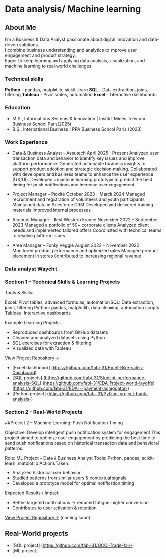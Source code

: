 # Data analysis/ Machine learning

## About Me
I’m a Business & Data Analyst passionate about digital innovation and data-driven solutions.  
I combine business understanding and analytics to improve user engagement and product strategy.  
Eager to keep learning and applying data analysis, visualization, and machine learning to real-world challenges.


### Technical skills
**Python** - pandas, matplotlib, sickit-learn
**SQL** - Data exttraction, joins, filtering
**Tableau** - Pivot tables, automation
**Excel** - Interactive dashboards

### Education 
- M.S., Informations Systems & Innovation | Institut Mines Telecom Business School Paris(2025)
- B.S., International Business | PPA Business School Paris (2023)


### Work Experience 
- Data & Business Analyst - Assutech
  April 2025 - Present
Analyzed user transaction data and behavior to identify key issues and improve platform performance.
Generated actionable business insights to support product adoption and strategic decision-making.
Collaborated with developers and business teams to enhance the user experience (UX/UI).
Developed a machine learning prototype to predict the best timing for push notifications and increase user engagement.

- Project Manager – Proxité
October 2023 – March 2024
Managed recruitment and registration of volunteers and youth participants
Maintained data in Salesforce CRM
Developed and delivered training materials
Improved internal processes

- Account Manager – Best Western France
November 2022 – September 2023
Managed a portfolio of 50+ corporate clients
Analyzed client needs and implemented tailored offers
Coordinated with technical teams to resolve platform issues

- Area Manager – Funky Veggie
August 2022 – November 2022
Monitored product performance and optimized sales
Managed product placement in stores
Contributed to increasing regional revenue




### Data analyst Waychit 

### Section 1 – Technical Skills & Learning Projects

Tools & Skills:

Excel: Pivot tables, advanced formulas, automation
SQL: Data extraction, joins, filtering
Python: pandas, matplotlib, data cleaning, automation scripts
Tableau: Interactive dashboards

Example Learning Projects:
- Reproduced dashboards from GitHub datasets
- Cleaned and analyzed datasets using Python
- SQL exercises for extraction & filtering
- Visualized data with Tableau


[View Project Repository →](#) 

- [Excel dashboard] (https://github.com/fabi-31/Excel-Bike-sales-Dashboard)
- [SQL projects]
  (https://github.com/fabi-31/Student-performance-analysis-SQL)
  (https://github.com/fabi-31/EDA-Project-world-layoffs)
  (https://github.com/fabi-31/EDA---payment-agreggator-)
- [Python project] (https://github.com/fabi-31/Python-project-bank-analysis-)


  





### Section 2 - Real-World Projects


##Project 2 – Machine Learning: Push Notification Timing

Objective: Develop intelligent push notification system for engagement
This project aimed to optimize user engagement by predicting the best time to send push notifications based on historical transaction data and behavioral patterns.

Role: ML Project – Data & Business Analyst
Tools: Python, pandas, scikit-learn, matplotlib
Actions Taken:

- Analyzed historical user behavior
- Studied patterns from similar users & contextual signals
- Developed a prototype model for optimal notification timing
  
Expected Results / Impact:
- Better-targeted notifications → reduced fatigue, higher conversion
- Contributes to user activation & retention


[View Project Repository →](#) (coming soon)

## Real-World projects
- [SQL project] (https://github.com/fabi-31/GCCI-Trade-fair-)
- [ML project] 
  
  

